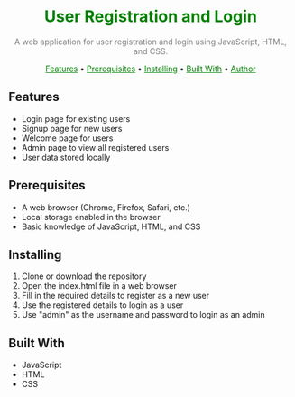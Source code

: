 <h1 align="center" style="color: green;">User Registration and Login</h1>

<p align="center" style="color: grey;">A web application for user registration and login using JavaScript, HTML, and CSS.</p>

<p align="center">
  <a href="#features" style="color: green;">Features</a> •
  <a href="#prerequisites" style="color: green;">Prerequisites</a> •
  <a href="#installing" style="color: green;">Installing</a> •
  <a href="#built-with" style="color: green;">Built With</a> •
  <a href="#author" style="color: green;">Author</a>
</p>

## Features

- Login page for existing users
- Signup page for new users
- Welcome page for users
- Admin page to view all registered users
- User data stored locally

## Prerequisites

- A web browser (Chrome, Firefox, Safari, etc.)
- Local storage enabled in the browser
- Basic knowledge of JavaScript, HTML, and CSS

## Installing

1. Clone or download the repository
2. Open the index.html file in a web browser
3. Fill in the required details to register as a new user
4. Use the registered details to login as a user
5. Use "admin" as the username and password to login as an admin

## Built With

- JavaScript
- HTML
- CSS
